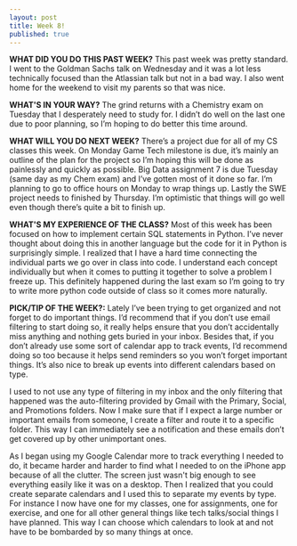 ```yaml
---
layout: post
title: Week 8!
published: true
---
```


**WHAT DID YOU DO THIS PAST WEEK?** This past week was pretty standard. I went to the Goldman Sachs talk on Wednesday and it was a lot less technically focused than the Atlassian talk but not in a bad way. I also went home for the weekend to visit my parents so that was nice.

**WHAT'S IN YOUR WAY?** The grind returns with a Chemistry exam on Tuesday that I desperately need to study for. I didn’t do well on the last one due to poor planning, so I’m hoping to do better this time around.

**WHAT WILL YOU DO NEXT WEEK?** There’s a project due for all of my CS classes this week. On Monday Game Tech milestone is due, it’s mainly an outline of the plan for the project so I’m hoping this will be done as painlessly and quickly as possible. Big Data assignment 7 is due Tuesday (same day as my Chem exam) and I’ve gotten most of it done so far. I’m planning to go to office hours on Monday to wrap things up. Lastly the SWE project needs to finished by Thursday. I’m optimistic that things will go well even though there’s quite a bit to finish up.

**WHAT'S MY EXPERIENCE OF THE CLASS?** Most of this week has been focused on how to implement certain SQL statements in Python. I’ve never thought about doing this in another language but the code for it in Python is surprisingly simple. I realized that I have a hard time connecting the individual parts we go over in class into code. I understand each concept individually but when it comes to putting it together to solve a problem I freeze up. This definitely happened during the last exam so I’m going to try to write more python code outside of class so it comes more naturally.

**PICK/TIP OF THE WEEK?:** Lately I’ve been trying to get organized and not forget to do important things. I’d recommend that if you don’t use email filtering to start doing so, it really helps ensure that you don’t accidentally miss anything and nothing gets buried in your inbox. Besides that, if you don’t already use some sort of calendar app to track events, I’d recommend doing so too because it helps send reminders so you won’t forget important things. It’s also nice to break up events into different calendars based on type.

I used to not use any type of filtering in my inbox and the only filtering that happened was the auto-filtering provided by Gmail with the Primary, Social, and Promotions folders. Now I make sure that if I expect a large number or important emails from someone, I create a filter and route it to a specific folder. This way I can immediately see a notification and these emails don’t get covered up by other unimportant ones. 

As I began using my Google Calendar more to track everything I needed to do, it became harder and harder to find what I needed to on the iPhone app because of all the clutter. The screen just wasn't big enough to see everything easily like it was on a desktop. Then I realized that you could create separate calendars and I used this to separate my events by type. For instance I now have one for my classes, one for assignments, one for exercise, and one for all other general things like tech talks/social things I have planned. This way I can choose which calendars to look at and not have to be bombarded by so many things at once.
